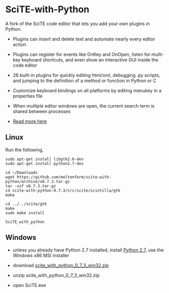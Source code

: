 # SciTE-with-Python

A fork of the SciTE code editor that lets you add your own plugins in Python.

* Plugins can insert and delete text and automate nearly every editor action

* Plugins can register for events like OnKey and OnOpen, listen for multi-key keyboard shortcuts, and even show an interactive GUI inside the code editor

* 26 built-in plugins for quickly editing html/xml, debugging .py scripts, and jumping to the definition of a method or function in Python or C
    
* Customize keyboard bindings on all platforms by editing menukey in a properties file

* When multiple editor windows are open, the current search term is shared between processes
    
* [Read more here](https://moltenform.com/page/scite-with-python/doc/)

## Linux

Run the following,

    sudo apt-get install libgtk2.0-dev
    sudo apt-get install python2.7-dev
    
    cd ~/Downloads
    wget https://github.com/moltenform/scite-with-python/archive/v0.7.3.tar.gz
    tar -xzf v0.7.3.tar.gz
    cd scite-with-python-0.7.3/src/scite/scintilla/gtk
    make
    
    cd ../../scite/gtk
    make
    sudo make install

    SciTE_with_python

## Windows

* unless you already have Python 2.7 installed, install [Python 2.7](https://www.python.org/downloads/windows/), use the Windows x86 MSI installer

* download [scite_with_python_0_7_3_win32.zip](https://github.com/moltenform/scite-with-python/releases/download/v0.7.3/scite_with_python_0_7_3_win32.zip)

* unzip scite_with_python_0_7_3_win32.zip

* open SciTE.exe


